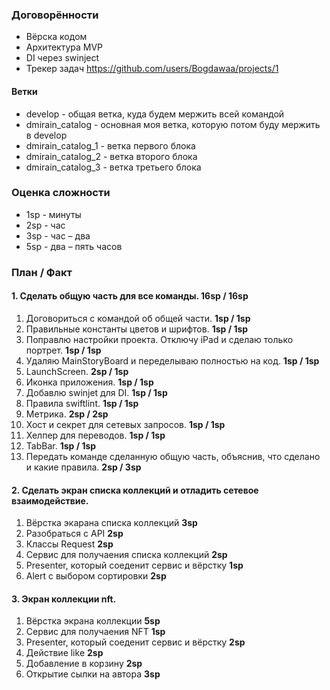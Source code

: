 ### Договорённости
* Вёрска кодом
* Архитектура MVP
* DI через swinject
* Трекер задач  https://github.com/users/Bogdawaa/projects/1

#### Ветки
* develop - общая ветка, куда будем мержить всей командой
* dmirain_catalog - основная моя ветка, которую потом буду мержить в develop
* dmirain_catalog_1 - ветка первого блока
* dmirain_catalog_2 - ветка второго блока
* dmirain_catalog_3 - ветка третьего блока

### Оценка сложности
* 1sp - минуты
* 2sp - час
* 3sp - час – два
* 5sp - два – пять часов

### План / Факт
#### 1. Сделать общую часть для все команды. **16sp / 16sp**
1. Договориться с командой об общей части. **1sp / 1sp**
2. Правильные константы цветов и шрифтов. **1sp / 1sp**
3. Поправлю настройки проекта. Отключу iPad и сделаю только портрет. **1sp / 1sp**
4. Удаляю MainStoryBoard и переделываю полностью на код. **1sp / 1sp**
5. LaunchScreen. **2sp / 1sp**
6. Иконка приложения. **1sp / 1sp**
7. Добавлю swinjet для DI. **1sp / 1sp**
8. Правила swiftlint. **1sp / 1sp**
9. Метрика. **2sp / 2sp**
10. Хост и секрет для сетевых запросов. **1sp / 1sp** 
11. Хелпер для переводов. **1sp / 1sp**
12. TabBar. **1sp / 1sp**
13. Передать команде сделанную общую часть, объяснив, что сделано и какие правила. **2sp / 3sp**  

#### 2. Сделать экран списка коллекций и отладить сетевое взаимодействие.
1. Вёрстка экарана списка коллекций **3sp**
2. Разобраться с API **2sp**
3. Классы Request **2sp**
4. Сервис для получаения списка коллекций **2sp**
5. Presenter, который соеденит сервис и вёрстку **1sp**
6. Alert с выбором сортировки **2sp**

#### 3. Экран коллекции nft.
1. Вёрстка экрана коллекции **5sp**
2. Сервис для получаения NFT **1sp**
3. Presenter, который соеденит сервис и вёрстку **2sp**
4. Действие like **2sp**
5. Добавление в корзину **2sp**
6. Открытие сылки на автора **3sp**

